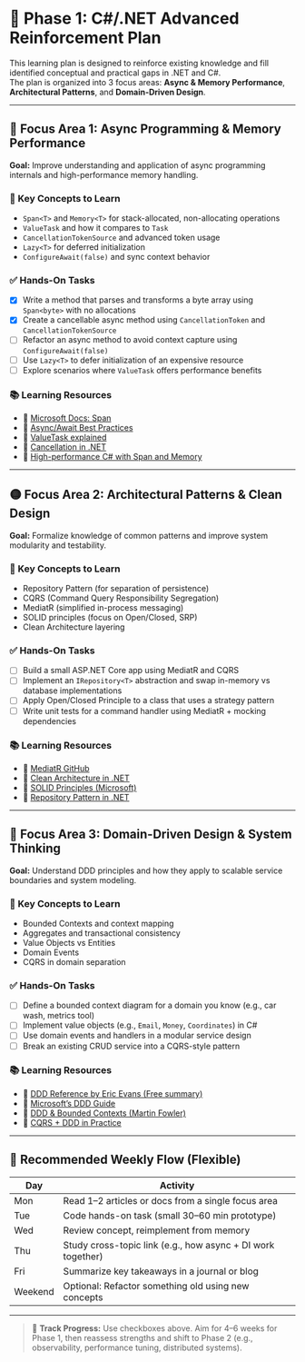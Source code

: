 # 📘 Phase 1: C#/.NET Advanced Reinforcement Plan

This learning plan is designed to reinforce existing knowledge and fill identified conceptual and practical gaps in .NET and C#.  
The plan is organized into 3 focus areas: **Async & Memory Performance**, **Architectural Patterns**, and **Domain-Driven Design**.

---

## 🔷 Focus Area 1: Async Programming & Memory Performance

**Goal:** Improve understanding and application of async programming internals and high-performance memory handling.

### 🔑 Key Concepts to Learn
- `Span<T>` and `Memory<T>` for stack-allocated, non-allocating operations
- `ValueTask` and how it compares to `Task`
- `CancellationTokenSource` and advanced token usage
- `Lazy<T>` for deferred initialization
- `ConfigureAwait(false)` and sync context behavior

### ✅ Hands-On Tasks
- [x] Write a method that parses and transforms a byte array using `Span<byte>` with no allocations
- [x] Create a cancellable async method using `CancellationToken` and `CancellationTokenSource`
- [ ] Refactor an async method to avoid context capture using `ConfigureAwait(false)`
- [ ] Use `Lazy<T>` to defer initialization of an expensive resource
- [ ] Explore scenarios where `ValueTask` offers performance benefits

### 📚 Learning Resources
- 🔗 [Microsoft Docs: Span<T>](https://learn.microsoft.com/en-us/dotnet/api/system.span-1)
- 🔗 [Async/Await Best Practices](https://devblogs.microsoft.com/dotnet/configureawait-faq/)
- 🔗 [ValueTask explained](https://learn.microsoft.com/en-us/dotnet/standard/asynchronous-programming-patterns/valuetask-type)
- 🔗 [Cancellation in .NET](https://learn.microsoft.com/en-us/dotnet/standard/threading/cancellation-in-managed-threads)
- 🔗 [High-performance C# with Span and Memory](https://devblogs.microsoft.com/dotnet/understanding-span-t/)

---

## 🟡 Focus Area 2: Architectural Patterns & Clean Design

**Goal:** Formalize knowledge of common patterns and improve system modularity and testability.

### 🔑 Key Concepts to Learn
- Repository Pattern (for separation of persistence)
- CQRS (Command Query Responsibility Segregation)
- MediatR (simplified in-process messaging)
- SOLID principles (focus on Open/Closed, SRP)
- Clean Architecture layering

### ✅ Hands-On Tasks
- [ ] Build a small ASP.NET Core app using MediatR and CQRS
- [ ] Implement an `IRepository<T>` abstraction and swap in-memory vs database implementations
- [ ] Apply Open/Closed Principle to a class that uses a strategy pattern
- [ ] Write unit tests for a command handler using MediatR + mocking dependencies

### 📚 Learning Resources
- 🔗 [MediatR GitHub](https://github.com/jbogard/MediatR)
- 🔗 [Clean Architecture in .NET](https://github.com/jasontaylordev/CleanArchitecture)
- 🔗 [SOLID Principles (Microsoft)](https://learn.microsoft.com/en-us/dotnet/architecture/modern-web-apps-azure/common-web-application-architectures#solid-principles)
- 🔗 [Repository Pattern in .NET](https://deviq.com/design-patterns/repository-pattern)

---

## 🔶 Focus Area 3: Domain-Driven Design & System Thinking

**Goal:** Understand DDD principles and how they apply to scalable service boundaries and system modeling.

### 🔑 Key Concepts to Learn
- Bounded Contexts and context mapping
- Aggregates and transactional consistency
- Value Objects vs Entities
- Domain Events
- CQRS in domain separation

### ✅ Hands-On Tasks
- [ ] Define a bounded context diagram for a domain you know (e.g., car wash, metrics tool)
- [ ] Implement value objects (e.g., `Email`, `Money`, `Coordinates`) in C#
- [ ] Use domain events and handlers in a modular service design
- [ ] Break an existing CRUD service into a CQRS-style pattern

### 📚 Learning Resources
- 🔗 [DDD Reference by Eric Evans (Free summary)](https://domainlanguage.com/ddd/reference/)
- 🔗 [Microsoft’s DDD Guide](https://learn.microsoft.com/en-us/dotnet/architecture/modern-web-apps-azure/architectural-principles#domain-driven-design)
- 🔗 [DDD & Bounded Contexts (Martin Fowler)](https://martinfowler.com/bliki/BoundedContext.html)
- 🔗 [CQRS + DDD in Practice](https://docs.microsoft.com/en-us/azure/architecture/patterns/cqrs)

---

## 📆 Recommended Weekly Flow (Flexible)

| Day | Activity |
|-----|----------|
| Mon | Read 1–2 articles or docs from a single focus area |
| Tue | Code hands-on task (small 30–60 min prototype) |
| Wed | Review concept, reimplement from memory |
| Thu | Study cross-topic link (e.g., how async + DI work together) |
| Fri | Summarize key takeaways in a journal or blog |
| Weekend | Optional: Refactor something old using new concepts |

---

> 🧭 **Track Progress:** Use checkboxes above. Aim for 4–6 weeks for Phase 1, then reassess strengths and shift to Phase 2 (e.g., observability, performance tuning, distributed systems).

